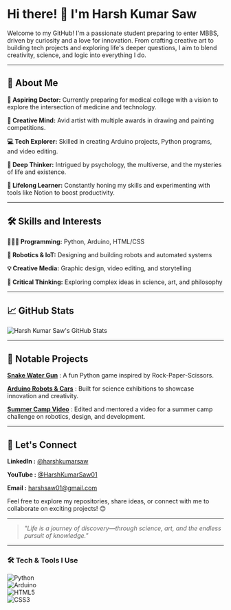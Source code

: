 # Hi there! 👋 I'm Harsh Kumar Saw


Welcome to my GitHub! I'm a passionate student preparing to enter MBBS, driven by curiosity and a love for innovation. From crafting creative art to building tech projects and exploring life's deeper questions, I aim to blend creativity, science, and logic into everything I do.


---

## 🚀 About Me

**🔬 Aspiring Doctor:** Currently preparing for medical college with a vision to explore the intersection of medicine and technology.

**🎨 Creative Mind:** Avid artist with multiple awards in drawing and painting competitions.

**💻 Tech Explorer:** Skilled in creating Arduino projects, Python programs, and video editing.

**🧠 Deep Thinker:** Intrigued by psychology, the multiverse, and the mysteries of life and existence.

**🌱 Lifelong Learner:** Constantly honing my skills and experimenting with tools like Notion to boost productivity.



---

## 🛠️ Skills and Interests

**🧑🏻‍💻 Programming:** Python, Arduino, HTML/CSS

**🤖 Robotics & IoT:** Designing and building robots and automated systems

**💡 Creative Media:** Graphic design, video editing, and storytelling

**🤔 Critical Thinking:** Exploring complex ideas in science, art, and philosophy



---

## 📈 GitHub Stats

![Harsh Kumar Saw's GitHub Stats](https://github-readme-stats.vercel.app/api?username=HarshKumarSaw&show_icons=true&theme=tokyonight)


---

## 📂 Notable Projects

[**Snake Water Gun**](https://github.com/HarshKumarSaw/Snake-Water-Gun)
: A fun Python game inspired by Rock-Paper-Scissors.

[**Arduino Robots & Cars**](https://youtu.be/CwFO-tjKTlg?si=tWxhJC4YwddcU64C)
: Built for science exhibitions to showcase innovation and creativity.

[**Summer Camp Video**](https://youtu.be/DBjMnPHpcg0?si=DQRwFHojQuOVGLdu)
: Edited and mentored a video for a summer camp challenge on robotics, design, and development.



---

## 💬 Let's Connect

**LinkedIn :** [@harshkumarsaw](https://www.linkedin.com/in/harshkumarsaw)

**YouTube :** [@HarshKumarSaw01](https://youtube.com/@harshkumarsaw01?si=ofEd28t5ORCxlUZ4)

**Email :** [harshsaw01@gmail.com](harshsaw01@gmail.com)


Feel free to explore my repositories, share ideas, or connect with me to collaborate on exciting projects! 😊


---

> *"Life is a journey of discovery—through science, art, and the endless pursuit of knowledge."*

---

### 🛠️ Tech & Tools I Use  

![Python](https://img.shields.io/badge/Python-3776AB?style=for-the-badge&logo=python&logoColor=white)  
![Arduino](https://img.shields.io/badge/Arduino-00979D?style=for-the-badge&logo=arduino&logoColor=white)  
![HTML5](https://img.shields.io/badge/HTML5-E34F26?style=for-the-badge&logo=html5&logoColor=white)  
![CSS3](https://img.shields.io/badge/CSS3-1572B6?style=for-the-badge&logo=css3&logoColor=white)

